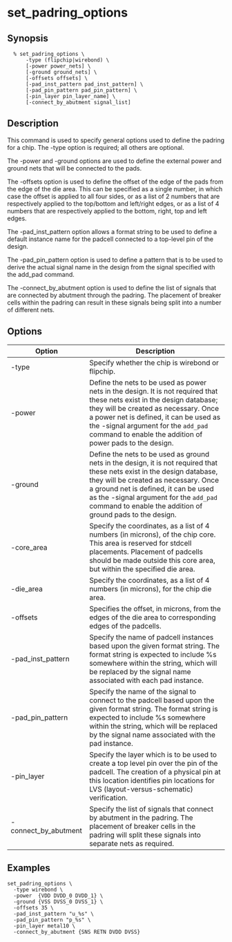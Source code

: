 # set_padring_options
## Synopsis
```
  % set_padring_options \
      -type (flipchip|wirebond) \
      [-power power_nets] \
      [-ground ground_nets] \
      [-offsets offsets] \
      [-pad_inst_pattern pad_inst_pattern] \
      [-pad_pin_pattern pad_pin_pattern] \
      [-pin_layer pin_layer_name] \
      [-connect_by_abutment signal_list]
```
## Description

This command is used to specify general options used to define the padring for a chip. The -type option is required; all others are optional.

The -power and -ground options are used to define the external power and ground nets that will be connected to the pads.

The -offsets option is used to define the offset of the edge of the pads from the edge of the die area. This can be specified as a single number, in which case the offset is applied to all four sides, or as a list of 2 numbers that are respectively applied to the top/bottom and left/right edges, or as a list of 4 numbers that are respectively applied to the bottom, right, top and left edges.

The -pad_inst_pattern option allows a format string to be used to define a default instance name for the padcell connected to a top-level pin of the design.

The -pad_pin_pattern option is used to define a pattern that is to be used to derive the actual signal name in the design from the signal specified with the add_pad command.

The -connect_by_abutment option is used to define the list of signals that are connected by abutment through the padring. The placement of breaker cells within the padring can result in these signals being split into a number of different nets.


## Options

| Option | Description |
| --- | --- |
| -type | Specify whether the chip is wirebond or flipchip. |
|  -power | Define the nets to be used as power nets in the design. It is not required that these nets exist in the design database; they will be created as necessary. Once a power net is defined, it can be used as the -signal argument for the ```add_pad``` command to enable the addition of power pads to the design. |
| -ground | Define the nets to be used as ground nets in the design, it is not required that these nets exist in the design database, they will be created as necessary. Once a ground net is defined, it can be used as the -signal argument for the ```add_pad``` command to enable the addition of ground pads to the design. |
| -core_area | Specify the coordinates, as a list of 4 numbers (in microns), of the chip core. This area is reserved for stdcell placements. Placement of padcells should be made outside this core area, but within the specified die area. |
| -die_area | Specify the coordinates, as a list of 4 numbers (in microns), for the chip die area. |
| -offsets | Specifies the offset, in microns, from the edges of the die area to corresponding edges of the padcells. |
| -pad_inst_pattern | Specify the name of padcell instances based upon the given format string. The format string is expected to include %s somewhere within the string, which will be replaced by the signal name associated with each pad instance. |
| -pad_pin_pattern | Specify the name of the signal to connect to the padcell based upon the given format string. The format string is expected to include %s somewhere within the string, which will be replaced by the signal name associated with the pad instance. |
| -pin_layer | Specify the layer which is to be used to create a top level pin over the pin of the padcell. The creation of a physical pin at this location identifies pin locations for LVS (layout-versus-schematic) verification. |
| -connect_by_abutment | Specify the list of signals that connect by abutment in the padring. The placement of breaker cells in the padring will split these signals into separate nets as required. |

## Examples
```
set_padring_options \
  -type wirebond \
  -power  {VDD DVDD_0 DVDD_1} \
  -ground {VSS DVSS_0 DVSS_1} \
  -offsets 35 \
  -pad_inst_pattern "u_%s" \
  -pad_pin_pattern "p_%s" \
  -pin_layer metal10 \
  -connect_by_abutment {SNS RETN DVDD DVSS}

```

